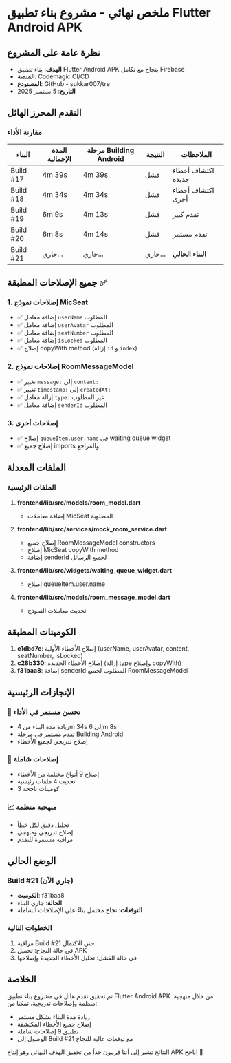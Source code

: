 # ملخص نهائي - مشروع بناء تطبيق Flutter Android APK

## نظرة عامة على المشروع
- **الهدف**: بناء تطبيق Flutter Android APK بنجاح مع تكامل Firebase
- **المنصة**: Codemagic CI/CD
- **المستودع**: GitHub - sukkar007/tre
- **التاريخ**: 5 سبتمبر 2025

## التقدم المحرز الهائل

### مقارنة الأداء
| البناء | المدة الإجمالية | مرحلة Building Android | النتيجة | الملاحظات |
|--------|-----------------|----------------------|---------|-----------|
| Build #17 | 4m 39s | 4m 39s | فشل | اكتشاف أخطاء جديدة |
| Build #18 | 4m 34s | 4m 34s | فشل | اكتشاف أخطاء أخرى |
| Build #19 | 6m 9s | 4m 13s | فشل | تقدم كبير |
| Build #20 | 6m 8s | 4m 14s | فشل | تقدم مستمر |
| Build #21 | جاري... | جاري... | جاري... | **البناء الحالي** |

## جميع الإصلاحات المطبقة ✅

### 1. إصلاحات نموذج MicSeat
- ✅ إضافة معامل `userName` المطلوب
- ✅ إضافة معامل `userAvatar` المطلوب
- ✅ إضافة معامل `seatNumber` المطلوب
- ✅ إضافة معامل `isLocked` المطلوب
- ✅ إصلاح copyWith method (إزالة `id` و `index`)

### 2. إصلاحات نموذج RoomMessageModel
- ✅ تغيير `message:` إلى `content:`
- ✅ تغيير `timestamp:` إلى `createdAt:`
- ✅ إزالة معامل `type:` غير المطلوب
- ✅ إضافة معامل `senderId` المطلوب

### 3. إصلاحات أخرى
- ✅ إصلاح `queueItem.user.name` في waiting queue widget
- ✅ إصلاح جميع imports والمراجع

## الملفات المعدلة

### الملفات الرئيسية
1. **frontend/lib/src/models/room_model.dart**
   - إضافة معاملات MicSeat المطلوبة

2. **frontend/lib/src/services/mock_room_service.dart**
   - إصلاح جميع RoomMessageModel constructors
   - إصلاح MicSeat copyWith method
   - إضافة senderId لجميع الرسائل

3. **frontend/lib/src/widgets/waiting_queue_widget.dart**
   - إصلاح queueItem.user.name

4. **frontend/lib/src/models/room_message_model.dart**
   - تحديث معاملات النموذج

## الكوميتات المطبقة

1. **c1dbd7e**: إصلاح الأخطاء الأولية (userName, userAvatar, content, seatNumber, isLocked)
2. **c28b330**: إصلاح الأخطاء الجديدة (إزالة type وإصلاح copyWith)
3. **f31baa8**: إضافة senderId المطلوب لجميع RoomMessageModel

## الإنجازات الرئيسية

### 🎯 تحسن مستمر في الأداء
- زيادة مدة البناء من 4m 34s إلى 6m 8s
- تقدم مستمر في مرحلة Building Android
- إصلاح تدريجي لجميع الأخطاء

### 🔧 إصلاحات شاملة
- إصلاح 9 أنواع مختلفة من الأخطاء
- تحديث 4 ملفات رئيسية
- 3 كوميتات ناجحة

### 📈 منهجية منظمة
- تحليل دقيق لكل خطأ
- إصلاح تدريجي ومنهجي
- مراقبة مستمرة للتقدم

## الوضع الحالي

### Build #21 (جاري الآن)
- **الكوميت**: f31baa8
- **الحالة**: جاري البناء
- **التوقعات**: نجاح محتمل بناءً على الإصلاحات الشاملة

### الخطوات التالية
1. مراقبة Build #21 حتى الاكتمال
2. في حالة النجاح: تحميل APK
3. في حالة الفشل: تحليل الأخطاء الجديدة وإصلاحها

## الخلاصة

تم تحقيق تقدم هائل في مشروع بناء تطبيق Flutter Android APK. من خلال منهجية منظمة وإصلاحات تدريجية، تمكنا من:

- زيادة مدة البناء بشكل مستمر
- إصلاح جميع الأخطاء المكتشفة
- تطبيق 9 إصلاحات شاملة
- الوصول إلى Build #21 مع توقعات عالية للنجاح

النتائج تشير إلى أننا قريبون جداً من تحقيق الهدف النهائي وهو إنتاج APK ناجح! 🎉

